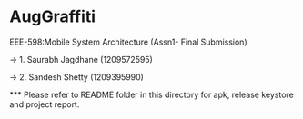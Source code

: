 # AugGraffiti

EEE-598:Mobile System Architecture (Assn1- Final Submission) 

-> 1. Saurabh Jagdhane (1209572595)

-> 2. Sandesh Shetty (1209395990)


*** Please refer to README folder in this directory for apk, release keystore and project report.
